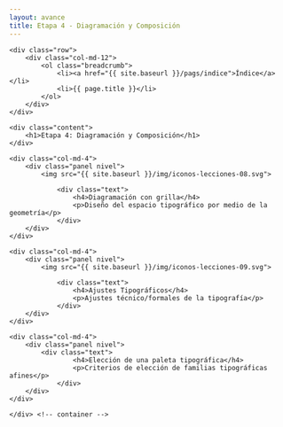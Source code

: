```yaml
---
layout: avance
title: Etapa 4 - Diagramación y Composición
---
```


<div class='seccion dos first' style="height: 100vh;">
	<div class="container">

	<div class="row">
		<div class="col-md-12">
			<ol class="breadcrumb">
				<li><a href="{{ site.baseurl }}/pags/indice">Índice</a></li>
				<li>{{ page.title }}</li>
			</ol>
		</div>
	</div>

	<div class="content">
		<h1>Etapa 4: Diagramación y Composición</h1>
	</div>

	<div class="col-md-4">
		<div class="panel nivel">
			<img src="{{ site.baseurl }}/img/iconos-lecciones-08.svg">

				<div class="text">
					<h4>Diagramación con grilla</h4>
					<p>Diseño del espacio tipográfico por medio de la geometría</p>
				</div>
		</div>
	</div>

	<div class="col-md-4">
		<div class="panel nivel">
			<img src="{{ site.baseurl }}/img/iconos-lecciones-09.svg">

				<div class="text">
					<h4>Ajustes Tipográficos</h4>
					<p>Ajustes técnico/formales de la tipografía</p>
				</div>
		</div>
	</div>

	<div class="col-md-4">
		<div class="panel nivel">
			<div class="text">
					<h4>Elección de una paleta tipográfica</h4>
					<p>Criterios de elección de familias tipográficas afines</p>
				</div>
		</div>
	</div>

	</div> <!-- container -->
</div> <!-- sección -->
